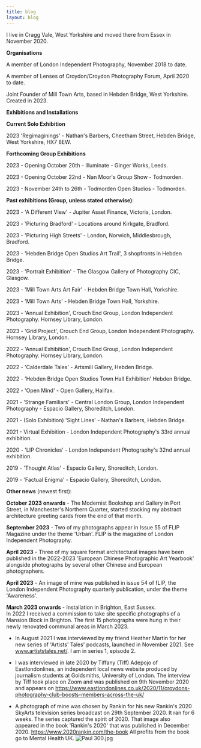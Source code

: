```yaml
---
title: blog
layout: blog
---
```


I live in Cragg Vale, West Yorkshire and moved there from Essex in November 2020.

**Organisations**

A member of London Independent Photography, November 2018 to date.

A member of Lenses of Croydon/Croydon Photography Forum, April 2020 to date.

Joint Founder of Mill Town Arts, based in Hebden Bridge, West Yorkshire. Created in 2023.

**Exhibitions and Installations**

**Current Solo Exhibition**

2023 'Regimaginings' - Nathan's Barbers, Cheetham Street, Hebden Bridge, West Yorkshire, HX7 8EW.

**Forthcoming Group Exhibitions**

2023 - Opening October 20th - Illuminate - Ginger Works, Leeds.

2023 - Opening October 22nd - Nan Moor's Group Show - Todmorden.

2023 - November 24th to 26th - Todmorden Open Studios - Todmorden.

**Past exhibitions (Group, unless stated otherwise)**:

2023 - 'A Different View' - Jupiter Asset Finance, Victoria, London.

2023 - 'Picturing Bradford' - Locations around Kirkgate, Bradford.

2023 - 'Picturing High Streets' - London, Norwich, Middlesbrough, Bradford.

2023 - 'Hebden Bridge Open Studios Art Trail', 3 shopfronts in Hebden Bridge.

2023 - 'Portrait Exhibition' - The Glasgow Gallery of Photography CIC, Glasgow. 

2023 - 'Mill Town Arts Art Fair' - Hebden Bridge Town Hall, Yorkshire.

2023 - 'Mill Town Arts' - Hebden Bridge Town Hall, Yorkshire.

2023 - 'Annual Exhibition', Crouch End Group, London Independent Photography. Hornsey Library, London.

2023 - 'Grid Project',  Crouch End Group, London Independent Photography. Hornsey Library, London.

2022 - 'Annual Exhibition', Crouch End Group, London Independent Photography. Hornsey Library, London.

2022 - 'Calderdale Tales' - Artsmill Gallery, Hebden Bridge.

2022 - 'Hebden Bridge Open Studios Town Hall Exhibition' Hebden Bridge.

2022 - 'Open Mind' - Open Gallery, Halifax.

2021 - 'Strange Familiars' - Central London Group, London Independent Photography - Espacio Gallery, Shoreditch, London.

2021 - (Solo Exhibition) 'Sight Lines' - Nathan's Barbers, Hebden Bridge.

2021 - Virtual Exhibition - London Independent Photography's 33rd annual exhibition. 

2020 - 'LIP Chronicles' - London Independent Photography's 32nd annual exhibition. 

2019 - 'Thought Atlas' - Espacio Gallery, Shoreditch, London.

2019 - 'Factual Enigma' - Espacio Gallery, Shoreditch, London.

**Other news** (newest first): 

**October 2023 onwards** - The Modernist Bookshop and Gallery in Port Street, in Manchester's Northern Quarter, started stocking my abstract architecture greeting cards from the end of that month.

**September 2023** - Two of my photographs appear in Issue 55 of FLIP Magazine under the theme 'Urban'. FLIP is the magazine of London Independent Photography.

**April 2023** - Three of my square format architectural images have been published in the 2022-2023 'European Chinese Photographic Art Yearbook' alongside photographs by several other Chinese and European photographers. 

**April 2023** - An image of mine was published in issue 54 of fLIP, the London Independent Photography quarterly publication, under the theme 'Awareness'.

**March 2023 onwards** - Installation in Brighton, East Sussex.  
In 2022 I received a commission to take site specific photographs of a Mansion Block in Brighton. The first 15 photographs were hung in their newly renovated communal areas in March 2023.

* In August 2021 I was interviewed by my friend Heather Martin for her new series of 'Artists' Tales' podcasts, launched in November 2021.  See www.artiststales.net/. I am in series 1, episode 2.

* I was interviewed in late 2020 by Tiffany (Tiff) Adepojo of Eastlondonlines, an independent local news website produced by journalism students at Goldsmiths, University of London.  The interview by Tiff took place on Zoom and was published on 9th November 2020 and appears on https://www.eastlondonlines.co.uk/2020/11/croydons-photography-club-boosts-members-across-the-uk/

* A photograph of mine was chosen by Rankin for his new Rankin's 2020 SkyArts television series broadcast on 29th September 2020.  It ran for 6 weeks. The series captured the spirit of 2020. That image also appeared in the book 'Rankin's 2020' that was published in December 2020. https://www.2020rankin.com/the-book
All profits from the book go to Mental Health UK. ![Paul 300.jpg](/uploads/Paul%20300.jpg)






